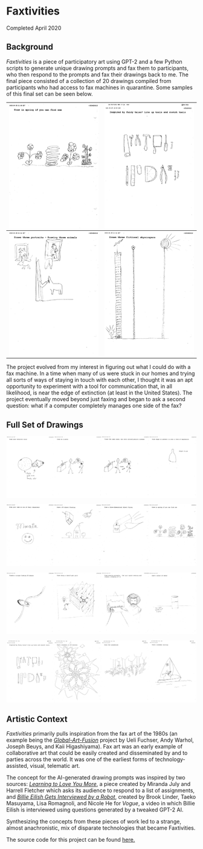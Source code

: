 # Faxtivities

Completed April 2020

## Background

*Faxtivities* is a piece of participatory art using GPT-2 and a few Python scripts to generate unique drawing prompts and fax them to participants, who then respond to the prompts and fax their drawings back to me. The final piece consisted of a collection of 20 drawings compiled from participants who had access to fax machines in quarantine. Some samples of this final set can be seen below.

| ![prompt: Draw in spring if you can find one](/content/faxtivities/images/small_fax_04.jpg "prompt: Draw in spring if you can find one") | ![prompt: Inspired by fairy tales? Line up tools and sketch tools](/content/faxtivities/images/small_fax_06.jpg "prompt: Inspired by fairy tales? Line up tools and sketch tools") |
| ---- | ---- |
| ![prompt: Draws three portraits - Drawing three animals](/content/faxtivities/images/small_fax_08.jpg "prompt:Draws three portraits - Drawing three animals") | ![prompt: Draws three fictional skyscrapers](/content/faxtivities/images/small_fax_09.jpg "prompt: Draws three fictional skyscrapers") |

The project evolved from my interest in figuring out what I could do with a fax machine. In a time when many of us were stuck in our homes and trying all sorts of ways of staying in touch with each other, I thought it was an apt opportunity to experiment with a tool for communication that, in all likelihood, is near the edge of extinction (at least in the United States). The project eventually moved beyond just faxing and began to ask a second question: what if a computer completely manages one side of the fax?

## Full Set of Drawings

![four faxes completed by event participants](/content/faxtivities/images/faxes-01.jpg "four faxes completed by event participants")

![four faxes completed by event participants](/content/faxtivities/images/faxes-02.jpg "four faxes completed by event participants")

![four faxes completed by event participants](/content/faxtivities/images/faxes-03.jpg "four faxes completed by event participants")

![four faxes completed by event participants](/content/faxtivities/images/faxes-04.jpg "four faxes completed by event participants")

## Artistic Context

*Faxtivities* primarily pulls inspiration from the fax art of the 1980s (an example being the [*Global-Art-Fusion*](https://www.artsy.net/artwork/kaii-higashiyama-global-art-fusion) project by Ueli Fuchser, Andy Warhol, Joseph Beuys, and Kaii Higashiyama). Fax art was an early example of collaborative art that could be easily created and disseminated by and to parties across the world. It was one of the earliest forms of technology-assisted, visual, telematic art.

The concept for the AI-generated drawing prompts was inspired by two sources: [*Learning to Love You More*](http://learningtoloveyoumore.com/index.php), a piece created by Miranda July and Harrell Fletcher which asks its audience to respond to a list of assignments, and [*Billie Eilish Gets Interviewed by a Robot*](https://youtu.be/K0c94ghBS4A), created by Brook Linder, Taeko Masuyama, Lisa Romagnoli, and Nicole He for *Vogue*, a video in which Billie Eilish is interviewed using questions generated by a tweaked GPT-2 AI.

Synthesizing the concepts from these pieces of work led to a strange, almost anachronistic, mix of disparate technologies that became Faxtivities.

The source code for this project can be found [here.](https://github.com/pitworker/Faxtivities)